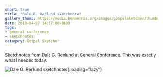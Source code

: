 ```yaml
---
short: true
title: "Dale G. Renlund sketchnote"
gallery_thumb: https://media.bennorris.org/images/gospelsketcher/thumbs/apr-19-4-renlund.jpg
date: 2019-04-07 14:57:00-0600
tags:
- general conference
- sketchnotes
category: Gospel Sketcher
---
```


Sketchnotes from Dale G. Renlund at General Conference. This was exactly what I needed today.

![Dale G. Renlund sketchnotes](https://media.bennorris.org/images/gospelsketcher/general-conference/apr-2019/apr-19-4-renlund.jpg){:loading="lazy"}
